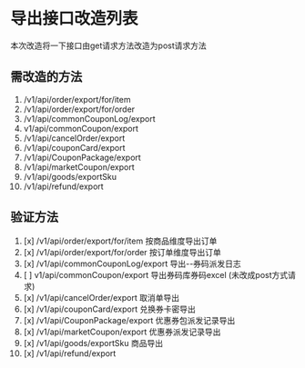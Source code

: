 # 导出接口改造列表  

本次改造将一下接口由get请求方法改造为post请求方法

## 需改造的方法

1. /v1/api/order/export/for/item  
2. /v1/api/order/export/for/order  
3. /v1/api/commonCouponLog/export  
4. v1/api/commonCoupon/export
5. /v1/api/cancelOrder/export
6. /v1/api/couponCard/export
7. /v1/api/CouponPackage/export
8. /v1/api/marketCoupon/export
9. /v1/api/goods/exportSku
10. /v1/api/refund/export

## 验证方法

1. [x] /v1/api/order/export/for/item 按商品维度导出订单
2. [x] /v1/api/order/export/for/order 按订单维度导出订单
3. [x] /v1/api/commonCouponLog/export  导出--券码派发日志  
4. [ ] v1/api/commonCoupon/export 导出券码库券码excel (未改成post方式请求)
5. [x] /v1/api/cancelOrder/export 取消单导出
6. [x] /v1/api/couponCard/export 兑换券卡密导出
7. [x] /v1/api/CouponPackage/export 优惠券包派发记录导出
8. [x] /v1/api/marketCoupon/export 优惠券派发记录导出
9. [x] /v1/api/goods/exportSku 商品导出
10. [x] /v1/api/refund/export
